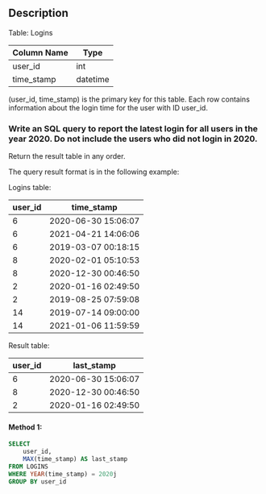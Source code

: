 ## Description

Table: Logins

| Column Name | Type     |
| ----------- | -------- |
| user_id     | int      |
| time_stamp  | datetime |

(user_id, time_stamp) is the primary key for this table.
Each row contains information about the login time for the user with ID user_id.

### Write an SQL query to report the latest login for all users in the year 2020. Do not include the users who did not login in 2020.

Return the result table in any order.

The query result format is in the following example:

Logins table:

| user_id | time_stamp          |
| ------- | ------------------- |
| 6       | 2020-06-30 15:06:07 |
| 6       | 2021-04-21 14:06:06 |
| 6       | 2019-03-07 00:18:15 |
| 8       | 2020-02-01 05:10:53 |
| 8       | 2020-12-30 00:46:50 |
| 2       | 2020-01-16 02:49:50 |
| 2       | 2019-08-25 07:59:08 |
| 14      | 2019-07-14 09:00:00 |
| 14      | 2021-01-06 11:59:59 |

Result table:

| user_id | last_stamp          |
| ------- | ------------------- |
| 6       | 2020-06-30 15:06:07 |
| 8       | 2020-12-30 00:46:50 |
| 2       | 2020-01-16 02:49:50 |

#### Method 1:

```sql
SELECT
    user_id,
    MAX(time_stamp) AS last_stamp
FROM LOGINS
WHERE YEAR(time_stamp) = 2020j
GROUP BY user_id
```
